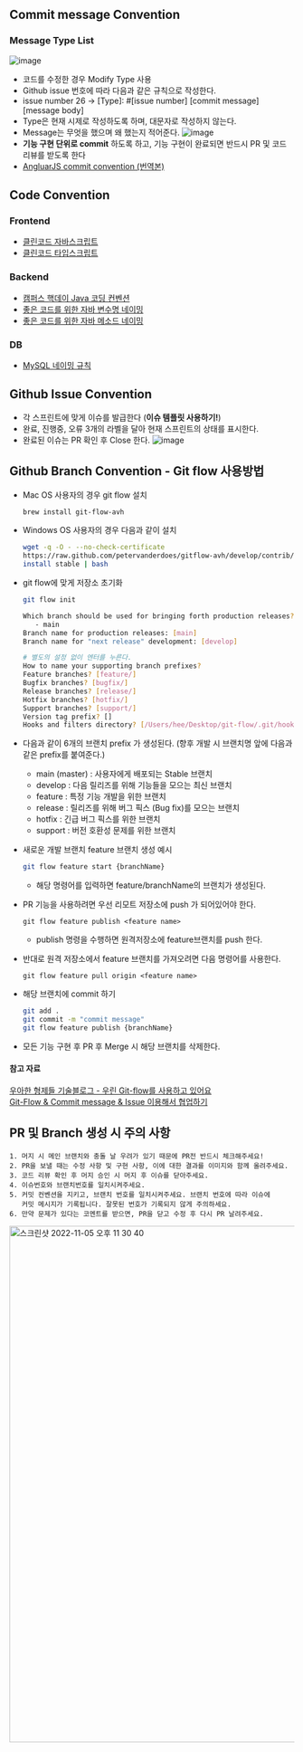 ## Commit message Convention
### Message Type List
![image](https://user-images.githubusercontent.com/96467030/198984702-a7dfecfa-f123-4cde-aaeb-97a74f0ecfec.png)
- 코드를 수정한 경우 Modify Type 사용
- Github issue 번호에 따라 다음과 같은 규칙으로 작성한다.
- issue number 26 → [Type]: #[issue number] [commit message] [message body]
- Type은 현재 시제로 작성하도록 하며, 대문자로 작성하지 않는다.
- Message는 무엇을 했으며 왜 했는지 적어준다.
![image](https://user-images.githubusercontent.com/96467030/200120111-6b186c72-c2af-4769-a669-efc1335b4938.png)
- **기능 구현 단위로 commit** 하도록 하고, 기능 구현이 완료되면 반드시 PR 및 코드 리뷰를 받도록 한다
- [AngluarJS commit convention (번역본)](https://velog.io/@outstandingboy/Git-커밋-메시지-규약-정리-the-AngularJS-commit-conventions#커밋-메시지-헤더-commit-message-header)

## Code Convention
### Frontend
- [클린코드 자바스크립트](https://github.com/ryanmcdermott/clean-code-javascript)
- [클린코드 타입스크립트](https://github.com/738/clean-code-typescript)
### Backend
- [캠퍼스 핵데이 Java 코딩 컨벤션](https://naver.github.io/hackday-conventions-java/)
- [좋은 코드를 위한 자바 변수명 네이밍](https://tecoble.techcourse.co.kr/post/2020-04-24-variable_naming/)
- [좋은 코드를 위한 자바 메소드 네이밍](https://tecoble.techcourse.co.kr/post/2020-04-26-Method-Naming/)
### DB
- [MySQL 네이밍 규칙](https://killu.tistory.com/52)

## Github Issue Convention
- 각 스프린트에 맞게 이슈를 발급한다 (**이슈 템플릿 사용하기!**)
- 완료, 진행중, 오류 3개의 라벨을 달아 현재 스프린트의 상태를 표시한다.
- 완료된 이슈는 PR 확인 후 Close 한다.
![image](https://user-images.githubusercontent.com/96467030/198984745-f80becbd-07f4-483c-b810-bb9b41c7364c.png)
## Github Branch Convention - Git flow 사용방법
- Mac OS 사용자의 경우 git flow 설치
    
    ```bash
    brew install git-flow-avh
    ```
    
- Windows OS 사용자의 경우 다음과 같이 설치
    
    ```bash
    wget -q -O - --no-check-certificate
    https://raw.github.com/petervanderdoes/gitflow-avh/develop/contrib/gitflow-installer.sh 
    install stable | bash
    ```
    
- git flow에 맞게 저장소 초기화
    
    ```bash
    git flow init
    
    Which branch should be used for bringing forth production releases?
       - main
    Branch name for production releases: [main] 
    Branch name for "next release" development: [develop] 
    
    # 별도의 설정 없이 엔터를 누른다.
    How to name your supporting branch prefixes?
    Feature branches? [feature/] 
    Bugfix branches? [bugfix/] 
    Release branches? [release/] 
    Hotfix branches? [hotfix/] 
    Support branches? [support/] 
    Version tag prefix? []
    Hooks and filters directory? [/Users/hee/Desktop/git-flow/.git/hooks]
    ```
    
- 다음과 같이 6개의 브랜치 prefix 가 생성된다. (향후 개발 시 브랜치명 앞에 다음과 같은 prefix를 붙여준다.)
    - main (master) : 사용자에게 배포되는 Stable 브랜치
    - develop : 다음 릴리즈를 위해 기능들을 모으는 최신 브랜치
    - feature : 특정 기능 개발을 위한 브랜치
    - release : 릴리즈를 위해 버그 픽스 (Bug fix)를 모으는 브랜치
    - hotfix : 긴급 버그 픽스를 위한 브랜치
    - support : 버전 호환성 문제를 위한 브랜치
- 새로운 개발 브랜치 feature 브랜치 생성 예시
    
    ```bash
    git flow feature start {branchName}
    ```
    
    - 해당 명령어를 입력하면 feature/branchName의 브랜치가 생성된다.
- PR 기능을 사용하려면 우선 리모트 저장소에 push 가 되어있어야 한다.
    
    ```
    git flow feature publish <feature name>
    ```
    
    - publish 명령을 수행하면 원격저장소에 feature브랜치를 push 한다.
- 반대로 원격 저장소에서 feature 브랜치를 가져오려면 다음 명령어를 사용한다.
    
    ```
    git flow feature pull origin <feature name>
    ```
- 해당 브랜치에 commit 하기
    
    ```bash
    git add .
    git commit -m "commit message"
    git flow feature publish {branchName}
    ```
    
- 모든 기능 구현 후 PR 후 Merge 시 해당 브랜치를 삭제한다.

#### 참고 자료
[우아한 형제들 기술블로그 - 우린 Git-flow를 사용하고 있어요](https://techblog.woowahan.com/2553/)  
[Git-Flow & Commit message & Issue 이용해서 협업하기](https://velog.io/@u-nij/Git-Flow-Commit-message-Issue-%EC%9D%B4%EC%9A%A9%ED%95%B4%EC%84%9C-%ED%98%91%EC%97%85%ED%95%98%EA%B8%B0)

## PR 및 Branch 생성 시 주의 사항

```
1. 머지 시 메인 브랜치와 충돌 날 우려가 있기 때문에 PR전 반드시 체크해주세요!
2. PR을 보낼 때는 수정 사항 및 구현 사항, 이에 대한 결과를 이미지와 함께 올려주세요.
3. 코드 리뷰 확인 후 머지 승인 시 머지 후 이슈를 닫아주세요.
4. 이슈번호와 브랜치번호를 일치시켜주세요.
5. 커밋 컨벤션을 지키고, 브랜치 번호를 일치시켜주세요. 브랜치 번호에 따라 이슈에
   커밋 메시지가 기록됩니다. 잘못된 번호가 기록되지 않게 주의하세요.
6. 만약 문제가 있다는 코멘트를 받으면, PR을 닫고 수정 후 다시 PR 날려주세요.
```
<img width="913" alt="스크린샷 2022-11-05 오후 11 30 40" src="https://user-images.githubusercontent.com/96467030/200124862-2f7f7393-1dde-4a33-907e-8a8b76d7cc15.png">
